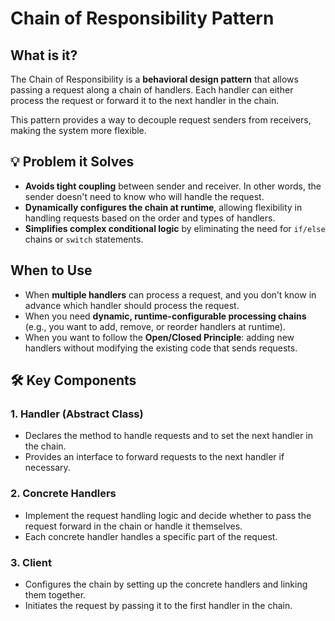 # Chain of Responsibility Pattern

## What is it?

The Chain of Responsibility is a **behavioral design pattern** that allows passing a request along a chain of handlers. Each handler can either process the request or forward it to the next handler in the chain. 

This pattern provides a way to decouple request senders from receivers, making the system more flexible.

## 💡 Problem it Solves

- **Avoids tight coupling** between sender and receiver. In other words, the sender doesn't need to know who will handle the request.
- **Dynamically configures the chain at runtime**, allowing flexibility in handling requests based on the order and types of handlers.
- **Simplifies complex conditional logic** by eliminating the need for `if/else` chains or `switch` statements.

## When to Use

- When **multiple handlers** can process a request, and you don’t know in advance which handler should process the request.
- When you need **dynamic, runtime-configurable processing chains** (e.g., you want to add, remove, or reorder handlers at runtime).
- When you want to follow the **Open/Closed Principle**: adding new handlers without modifying the existing code that sends requests.

## 🛠️ Key Components

### 1. **Handler (Abstract Class)**
   - Declares the method to handle requests and to set the next handler in the chain.
   - Provides an interface to forward requests to the next handler if necessary.

### 2. **Concrete Handlers**
   - Implement the request handling logic and decide whether to pass the request forward in the chain or handle it themselves.
   - Each concrete handler handles a specific part of the request.

### 3. **Client**
   - Configures the chain by setting up the concrete handlers and linking them together.
   - Initiates the request by passing it to the first handler in the chain.
